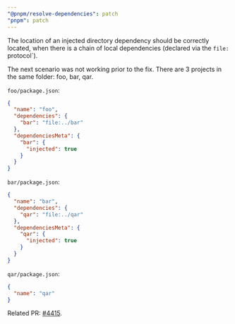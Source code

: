 ```yaml
---
"@pnpm/resolve-dependencies": patch
"pnpm": patch
---
```


The location of an injected directory dependency should be correctly located, when there is a chain of local dependencies (declared via the `file:` protocol`).

The next scenario was not working prior to the fix. There are 3 projects in the same folder: foo, bar, qar.

`foo/package.json`:

```json
{
  "name": "foo",
  "dependencies": {
    "bar": "file:../bar"
  },
  "dependenciesMeta": {
    "bar": {
      "injected": true
    }
  }
}
```

`bar/package.json`:

```json
{
  "name": "bar",
  "dependencies": {
    "qar": "file:../qar"
  },
  "dependenciesMeta": {
    "qar": {
      "injected": true
    }
  }
}
```

`qar/package.json`:

```json
{
  "name": "qar"
}
```

Related PR: [#4415](https://github.com/pnpm/pnpm/pull/4415).
